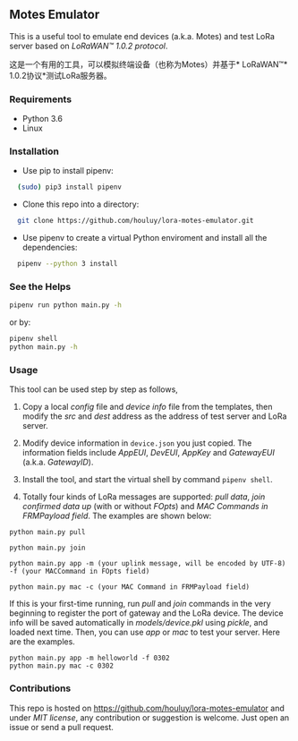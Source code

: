 ## Motes Emulator

This is a useful tool to emulate end devices (a.k.a. Motes) and test LoRa server based on *LoRaWAN™* *1.0.2 protocol*. 

这是一个有用的工具，可以模拟终端设备（也称为Motes）并基于* LoRaWAN™* 1.0.2协议*测试LoRa服务器。

### Requirements

* Python 3.6
* Linux

### Installation

* Use pip to install pipenv:

```sh
  (sudo) pip3 install pipenv
```

* Clone this repo into a directory:

```sh
  git clone https://github.com/houluy/lora-motes-emulator.git
```

* Use pipenv to create a virtual Python enviroment and install all the dependencies:

```sh
  pipenv --python 3 install
```

### See the Helps

```sh
pipenv run python main.py -h
```

or by:

```sh
pipenv shell
python main.py -h
```

### Usage

This tool can be used step by step as follows,

1. Copy a local *config* file and *device info* file from the templates, then modify the *src* and *dest* address as the address of test server and LoRa server.

2. Modify device information in `device.json` you just copied. The information fields include *AppEUI*, *DevEUI*, *AppKey* and *GatewayEUI* (a.k.a. *GatewayID*).

3. Install the tool, and start the virtual shell by command `pipenv shell`.
4. Totally four kinds of LoRa messages are supported: *pull data*, *join confirmed data up* (with or without *FOpts*) and *MAC Commands* *in FRMPayload field*. The examples are shown below:

```
python main.py pull

python main.py join

python main.py app -m (your uplink message, will be encoded by UTF-8) -f (your MACCommand in FOpts field)

python main.py mac -c (your MAC Command in FRMPayload field)
```

If this is your first-time running, run *pull* and *join* commands in the very beginning to register the port of gateway and the LoRa device. The device info will be saved automatically in *models/device.pkl* using *pickle*, and loaded next time. Then, you can use *app* or *mac* to test your server. Here are the examples.

```
python main.py app -m helloworld -f 0302
python main.py mac -c 0302
```

### Contributions

This repo is hosted on <https://github.com/houluy/lora-motes-emulator> and under *MIT license*, any contribution or suggestion is welcome. Just open an issue or send a pull request.